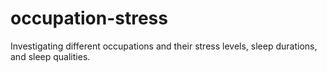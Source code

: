 # occupation-stress
Investigating different occupations and their stress levels, sleep durations, and sleep qualities.
